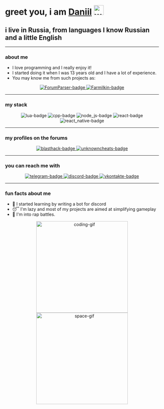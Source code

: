 # greet you, i am [Daniil](https://vk.com/id632239559) <img src="https://github.com/blackcater/blackcater/raw/main/images/Hi.gif" height="32px" alt="wave-emoji">

## i live in Russia, from languages I know Russian and a little English

---

### about me
- I love programming and I really enjoy it!
- I started doing it when I was 13 years old and I have a lot of experience.
- You may know me from such projects as:

<div align="center">
    <a href="https://vk.com/arp_forum_parser">
        <img src="https://img.shields.io/badge/ForumParser-000000.svg?style=for-the-badge" alt="ForumParser-badge">
    </a>
    <a href="#">
        <img src="https://img.shields.io/badge/Farmilkin-000000.svg?style=for-the-badge" alt="Farmilkin-badge">
    </a>
</div>

---

### my stack
<div align="center">
    <img src="https://img.shields.io/badge/lua-%232C2D72.svg?style=for-the-badge&logo=lua&logoColor=white" alt="lua-badge">
    <img src="https://img.shields.io/badge/c++-%2300599C.svg?style=for-the-badge&logo=c%2B%2B&logoColor=white" alt="cpp-badge">
    <img src="https://img.shields.io/badge/node.js-6DA55F?style=for-the-badge&logo=node.js&logoColor=white" alt="node_js-badge">
    <img src="https://img.shields.io/badge/react-%2320232a.svg?style=for-the-badge&logo=react&logoColor=%2361DAFB" alt="react-badge">
    <img src="https://img.shields.io/badge/react_native-%2320232a.svg?style=for-the-badge&logo=react&logoColor=%2361DAFB" alt="react_native-badge">
</div>

---

### my profiles on the forums
<div align="center">
    <a href="https://www.blast.hk/members/458823/">
        <img src="https://img.shields.io/badge/blasthack-%2300599C.svg?style=for-the-badge&logo=codeforces&logoColor=white" alt="blasthack-badge">
    </a>
    <a href="https://www.unknowncheats.me/forum/members/6205766.html">
        <img src="https://img.shields.io/badge/unknowncheats-28242c.svg?style=for-the-badge&logo=codeforces&logoColor=white" alt="unknowncheats-badge">
    </a>
</div>

---

### you can reach me with
<div align="center">
    <a href="https://t.me/dgsrsv">
        <img src="https://img.shields.io/badge/Telegram-2CA5E0?style=for-the-badge&logo=telegram&logoColor=white" alt="telegram-badge">
    </a>
    <a href="https://discord.gg/bCy2zGdNyY">
        <img src="https://img.shields.io/badge/Discord-%235865F2.svg?style=for-the-badge&logo=discord&logoColor=white" alt="discord-badge">
    </a>
    <a href="https://vk.com/id632239559">
        <img src="https://img.shields.io/badge/ВКонтакте-0775f9?style=for-the-badge" alt="vkontakte-badge">
    </a>
</div>

---

### fun facts about me
- 🤖 I started learning by writing a bot for discord
- 😴 I'm lazy and most of my projects are aimed at simplifying gameplay
- 🎤 I'm into rap battles.

<div align="center">
    <img src="https://media.giphy.com/media/LmNwrBhejkK9EFP504/giphy.gif" width="300px" alt="coding-gif">
    <img src="https://media.giphy.com/media/26tn33aiTi1jkl6H6/giphy.gif" width="300px" alt="space-gif">
</div>
